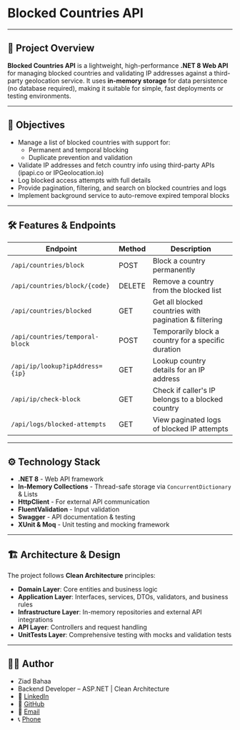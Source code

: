# Blocked Countries API


---

## 🚀 Project Overview

**Blocked Countries API** is a lightweight, high-performance **.NET 8 Web API** for managing blocked countries and validating IP addresses against a third-party geolocation service. It uses **in-memory storage** for data persistence (no database required), making it suitable for simple, fast deployments or testing environments.

---

## 🎯 Objectives

- Manage a list of blocked countries with support for:
  - Permanent and temporal blocking
  - Duplicate prevention and validation
- Validate IP addresses and fetch country info using third-party APIs (ipapi.co or IPGeolocation.io)
- Log blocked access attempts with full details
- Provide pagination, filtering, and search on blocked countries and logs
- Implement background service to auto-remove expired temporal blocks

---

## 🛠️ Features & Endpoints

| Endpoint                            | Method | Description                                               |
|-----------------------------------|--------|-----------------------------------------------------------|
| `/api/countries/block`             | POST   | Block a country permanently                               |
| `/api/countries/block/{code}`      | DELETE | Remove a country from the blocked list                    |
| `/api/countries/blocked`           | GET    | Get all blocked countries with pagination & filtering    |
| `/api/countries/temporal-block`   | POST   | Temporarily block a country for a specific duration      |
| `/api/ip/lookup?ipAddress={ip}`   | GET    | Lookup country details for an IP address                  |
| `/api/ip/check-block`              | GET    | Check if caller's IP belongs to a blocked country        |
| `/api/logs/blocked-attempts`       | GET    | View paginated logs of blocked IP attempts                |

---

## ⚙️ Technology Stack

- **.NET 8** - Web API framework
- **In-Memory Collections** - Thread-safe storage via `ConcurrentDictionary` & Lists
- **HttpClient** - For external API communication
- **FluentValidation** - Input validation
- **Swagger** - API documentation & testing
- **XUnit & Moq** - Unit testing and mocking framework

---

## 🏗️ Architecture & Design

The project follows **Clean Architecture** principles:

- **Domain Layer**: Core entities and business logic
- **Application Layer**: Interfaces, services, DTOs, validators, and business rules
- **Infrastructure Layer**: In-memory repositories and external API integrations
- **API Layer**: Controllers and request handling
- **UnitTests Layer**: Comprehensive testing with mocks and validation tests

---

## 🧑‍💻 Author
- Ziad Bahaa
- Backend Developer – ASP.NET | Clean Architecture
- 🔗 [LinkedIn](https://www.linkedin.com/in/ziad-bahaa-b04561265/)  
- 🐙 [GitHub](https://github.com/ZiadBaha)
- 📧 [Email](ziadbahaa41@gmail.com)
- 📞 [Phone](01022673000)


